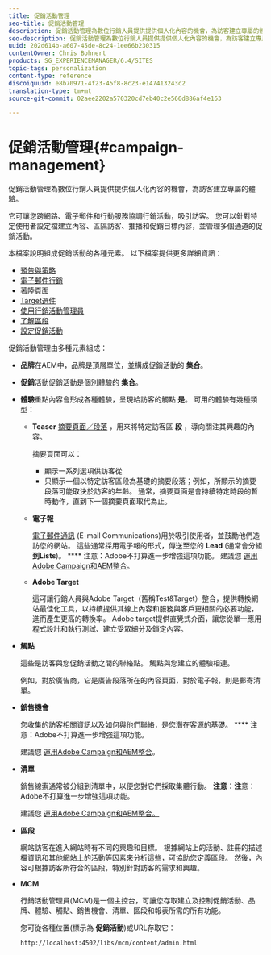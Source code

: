 ```yaml
---
title: 促銷活動管理
seo-title: 促銷活動管理
description: 促銷活動管理為數位行銷人員提供提供個人化內容的機會，為訪客建立專屬的體驗。 它可讓您跨網路、電子郵件和行動服務協調行銷活動，吸引訪客。
seo-description: 促銷活動管理為數位行銷人員提供提供個人化內容的機會，為訪客建立專屬的體驗。 它可讓您跨網路、電子郵件和行動服務協調行銷活動，吸引訪客。
uuid: 202d614b-a607-45de-8c24-1ee66b230315
contentOwner: Chris Bohnert
products: SG_EXPERIENCEMANAGER/6.4/SITES
topic-tags: personalization
content-type: reference
discoiquuid: e8b70971-4f23-45f8-8c23-e147413243c2
translation-type: tm+mt
source-git-commit: 02aee2202a570320cd7eb40c2e566d886af4e163

---
```



# 促銷活動管理{#campaign-management}

促銷活動管理為數位行銷人員提供提供個人化內容的機會，為訪客建立專屬的體驗。

它可讓您跨網路、電子郵件和行動服務協調行銷活動，吸引訪客。 您可以針對特定使用者設定檔建立內容、區隔訪客、推播和促銷目標內容，並管理多個通道的促銷活動。

本檔案說明組成促銷活動的各種元素。 以下檔案提供更多詳細資訊：

* [預告與策略](/help/sites-classic-ui-authoring/classic-personalization-campaigns-teasers-strategy.md)
* [電子郵件行銷](/help/sites-classic-ui-authoring/classic-personalization-campaigns-email.md)
* [著陸頁面](/help/sites-classic-ui-authoring/classic-personalization-campaigns-landingpage.md)
* [Target選件](/help/sites-classic-ui-authoring/classic-personalization-campaigns-target-offers.md)
* [使用行銷活動管理員](/help/sites-classic-ui-authoring/classic-personalization-campaigns-mktg-manager.md)
* [了解區段](/help/sites-classic-ui-authoring/classic-personalization-campaigns-segmentation.md)
* [設定促銷活動](/help/sites-classic-ui-authoring/classic-personalization-campaigns-setting-up-your.md)

促銷活動管理由多種元素組成：

* **品牌**&#x200B;在AEM中，品牌是頂層單位，並構成促銷活動的 **集合**。

* **促銷**&#x200B;活動促銷活動是個別體驗的 **集合**。

* **體驗**&#x200B;重點內容會形成各種體驗，呈現給訪客的觸點 **是**。 可用的體驗有幾種類型：

   * **Teaser**
      [摘要頁面／段落](#teasers) ，用來將特定訪客區 **段** ，導向關注其興趣的內容。

      摘要頁面可以：

      * 顯示一系列選項供訪客從
      * 只顯示一個以特定訪客區段為基礎的摘要段落；例如，所顯示的摘要段落可能取決於訪客的年齡。
      通常，摘要頁面是會持續特定時段的暫時動作，直到下一個摘要頁面取代為止。

   * **電子報**

      [電子郵件通訊](#emailmarketing) (E-mail Communications)用於吸引使用者，並鼓勵他們造訪您的網站。 這些通常採用電子報的形式，傳送至您的 **Lead** (通常會分組 **到Lists**)。 **** 注意：Adobe不打算進一步增強這項功能。 建議您 [運用Adobe Campaign和AEM整合](/help/sites-administering/campaign.md)。

   * **Adobe Target**

      這可讓行銷人員與Adobe Target（舊稱Test&amp;Target）整合，提供轉換網站最佳化工具，以持續提供其線上內容和服務與客戶更相關的必要功能，進而產生更高的轉換率。 Adobe target提供直覺式介面，讓您從單一應用程式設計和執行測試、建立受眾細分及鎖定內容。


* **觸點**

   這些是訪客與您促銷活動之間的聯絡點。 觸點與您建立的體驗相連。

   例如，對於廣告商，它是廣告段落所在的內容頁面，對於電子報，則是郵寄清單。

* **銷售機會**

   您收集的訪客相關資訊以及如何與他們聯絡，是您潛在客源的基礎。 **** 注意：Adobe不打算進一步增強這項功能。

   建議您 [運用Adobe Campaign和AEM整合](/help/sites-administering/campaign.md)。

* **清單**

   銷售線索通常被分組到清單中，以便您對它們採取集體行動。 **注意：注**&#x200B;意：Adobe不打算進一步增強這項功能。

   建議您 [運用Adobe Campaign和AEM整合。](/help/sites-administering/campaign.md)

* **區段**

   網站訪客在進入網站時有不同的興趣和目標。 根據網站上的活動、註冊的描述檔資訊和其他網站上的活動等因素來分析這些，可協助您定義區段。 然後，內容可根據訪客所符合的區段，特別針對訪客的需求和興趣。

* **MCM**

   行銷活動管理員(MCM)是一個主控台，可讓您存取建立及控制促銷活動、品牌、體驗、觸點、銷售機會、清單、區段和報表所需的所有功能。

   您可從各種位置(標示為 **促銷活動**)或URL存取它：

   `http://localhost:4502/libs/mcm/content/admin.html`

